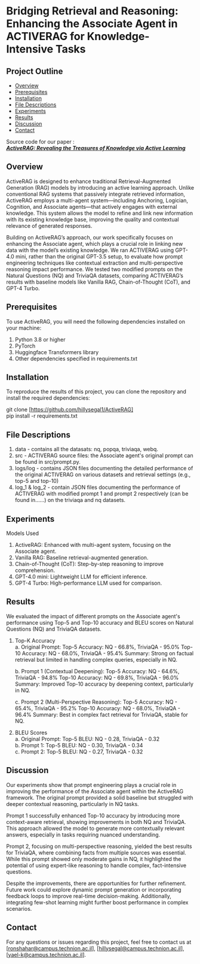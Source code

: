 # Bridging Retrieval and Reasoning: Enhancing the Associate Agent in ACTIVERAG for Knowledge-Intensive Tasks

## Project Outline
- [Overview](#overview)
- [Prerequisites](#prerequisites)
- [Installation](#installation)
- [File Descriptions](#file-descriptions)
- [Experiments](#experiments)
- [Results](#results)
- [Discussion](#discussion)
- [Contact](#contact)

Source code for our paper :  
***[ActiveRAG: Revealing the Treasures of Knowledge via Active Learning](https://arxiv.org/abs/2402.13547)***

## Overview

ActiveRAG is designed to enhance traditional Retrieval-Augmented Generation (RAG) models by introducing an active learning approach. Unlike conventional RAG systems that passively integrate retrieved information, ActiveRAG employs a multi-agent system—including Anchoring, Logician, Cognition, and Associate agents—that actively engages with external knowledge. This system allows the model to refine and link new information with its existing knowledge base, improving the quality and contextual relevance of generated responses.

Building on ActiveRAG’s approach, our work specifically focuses on enhancing the Associate agent, which plays a crucial role in linking new data with the model’s existing knowledge. We ran ACTIVERAG using GPT-4.0 mini, rather than the original GPT-3.5 setup, to evaluate how prompt engineering techniques like contextual extraction and multi-perspective reasoning impact performance. We tested two modified prompts on the Natural Questions (NQ) and TriviaQA datasets, comparing ACTIVERAG’s results with baseline models like Vanilla RAG, Chain-of-Thought (CoT), and GPT-4 Turbo.

## Prerequisites
To use ActiveRAG, you will need the following dependencies installed on your machine:

1. Python 3.8 or higher
2. PyTorch
3. Huggingface Transformers library
4. Other dependencies specified in requirements.txt

## Installation
To reproduce the results of this project, you can clone the repository and install the required dependencies:

git clone [https://github.com/hillysegal1/ActiveRAG]                                                                                    
pip install -r requirements.txt

## File Descriptions

1. data - contains all the datasats: nq, popqa, triviaqa, webq.
2. src - ACTIVERAG source files: the Associate agent's original prompt can be found in src/prompt.py.
3. logs/log - contains JSON files documenting the detailed performance of the original ACTIVERAG on various datasets and retrieval settings (e.g., top-5 and top-10)
4. log_1 & log_2 - contain JSON files documenting the performance of ACTIVERAG with modified prompt 1 and prompt 2 respectively (can be found in......) on the triviaqa and nq datasets.

## Experiments
Models Used
1. ActiveRAG: Enhanced with multi-agent system, focusing on the Associate agent.
2. Vanilla RAG: Baseline retrieval-augmented generation.
3. Chain-of-Thought (CoT): Step-by-step reasoning to improve comprehension.
4. GPT-4.0 mini: Lightweight LLM for efficient inference.
5. GPT-4 Turbo: High-performance LLM used for comparison.

## Results
We evaluated the impact of different prompts on the Associate agent's performance using Top-5 and Top-10 accuracy and BLEU scores on Natural Questions (NQ) and TriviaQA datasets.

1. Top-K Accuracy                                                    
   a. Original Prompt:
   Top-5 Accuracy: NQ - 66.8%, TriviaQA - 95.0%
   Top-10 Accuracy: NQ - 68.0%, TriviaQA - 95.4%
   Summary: Strong on factual retrieval but limited in handling complex queries, especially in NQ.
   
   b. Prompt 1 (Contextual Deepening):
   Top-5 Accuracy: NQ - 64.6%, TriviaQA - 94.8%
   Top-10 Accuracy: NQ - 69.8%, TriviaQA - 96.0%
   Summary: Improved Top-10 accuracy by deepening context, particularly in NQ.
   
   c. Prompt 2 (Multi-Perspective Reasoning):
   Top-5 Accuracy: NQ - 65.4%, TriviaQA - 95.2%
   Top-10 Accuracy: NQ - 68.0%, TriviaQA - 96.4%
   Summary: Best in complex fact retrieval for TriviaQA, stable for NQ.

2. BLEU Scores                 
   a. Original Prompt:
   Top-5 BLEU: NQ - 0.28, TriviaQA - 0.32                          
   b. Prompt 1:
   Top-5 BLEU: NQ - 0.30, TriviaQA - 0.34                        
   c. Prompt 2:
   Top-5 BLEU: NQ - 0.27, TriviaQA - 0.32

## Discussion
Our experiments show that prompt engineering plays a crucial role in improving the performance of the Associate agent within the ActiveRAG framework. The original prompt provided a solid baseline but struggled with deeper contextual reasoning, particularly in NQ tasks.

Prompt 1 successfully enhanced Top-10 accuracy by introducing more context-aware retrieval, showing improvements in both NQ and TriviaQA. This approach allowed the model to generate more contextually relevant answers, especially in tasks requiring nuanced understanding.

Prompt 2, focusing on multi-perspective reasoning, yielded the best results for TriviaQA, where combining facts from multiple sources was essential. While this prompt showed only moderate gains in NQ, it highlighted the potential of using expert-like reasoning to handle complex, fact-intensive questions.

Despite the improvements, there are opportunities for further refinement. Future work could explore dynamic prompt generation or incorporating feedback loops to improve real-time decision-making. Additionally, integrating few-shot learning might further boost performance in complex scenarios.
   
## Contact
For any questions or issues regarding this project, feel free to contact us at [ronshahar@campus.technion.ac.il], [hillysegal@campus.technion.ac.il], [yael-k@campus.technion.ac.il].
